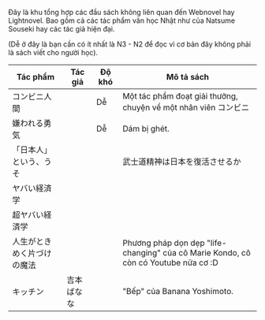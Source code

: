 Đây là khu tổng hợp các đầu sách không liên quan đến Webnovel hay Lightnovel. Bao gồm cả các tác phẩm văn học Nhật như của Natsume Souseki hay các tác giả hiện đại.

(Dễ ở đây là bạn cần có ít nhất là N3 - N2 để đọc vì cơ bản đây không phải là sách viết cho người học).

| Tác phẩm | Tác giả | Độ khó | Mô tả sách |
| ---- | ---- | ---- | ---- |
| コンビニ人間 | | Dễ | Một tác phẩm đoạt giải thưởng, chuyện về một nhân viên コンビニ |
| 嫌われる勇気 | | Dễ | Dám bị ghét. |
| 「日本人」という、うそ | | | 武士道精神は日本を復活させるか |
| ヤバい経済学  | | | |
| 超ヤバい経済学  | | | |
| 人生がときめく片づけの魔法 | | | Phương pháp dọn dẹp "life-changing" của cô Marie Kondo, cô còn có Youtube nữa cơ :D |
| キッチン | 吉本ばなな |  | "Bếp" của Banana Yoshimoto. |